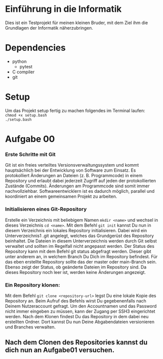 # Einführung in die Informatik
Dies ist ein Testprojekt für meinen kleinen Bruder, mit dem Ziel ihm die Grundlagen der Informatik näherzubringen.

# Dependencies

- python
  - pytest
- C compiler
- git 

# Setup

Um das Projekt setup fertig zu machen folgendes im Terminal laufen:\
```chmod +x setup.bash```\
```./setup.bash```

# Aufgabe 00
### Erste Schritte mit Git
Git ist ein freies verteiltes Versionsverwaltungssystem und kommt hauptsächlich bei der Entwicklung von Software zum Einsatz. Es protokolliert Änderungen an Dateien (z. B. Programmcode) in einem Repository und erlaubt dabei jederzeit Zugriff auf jeden der protokollierten Zustände (Commits). Änderungen am Programmcode sind somit immer nachvollziehbar. Softwareentwicklern ist es dadurch möglich, parallel und koordiniert an einem gemeinsamen Projekt zu arbeiten.

### Initialisieren eines Git-Repository
Erstelle ein Verzeichnis mit beliebigem Namen ```mkdir <name>``` und wechsel in dieses Verzeichnis ```cd <name>```. Mit dem Befehl ```git init``` kannst Du nun in diesem Verzeichnis ein lokales Repository initialisieren. Dabei wird ein Unterverzeichnis1 .git angelegt, welches das Grundgerüst des Repository beinhaltet. Die Dateien in diesem Unterverzeichnis werden durch Git selbst verwaltet und sollten im Regelfall nicht angepasst werden.
Der Status des Repository kann mit dem Befehl git status abgefragt werden. Dieser gibt unter anderem an, in welchem Branch Du Dich im Repository befindest. Für das eben erstellte Repository sollte das der master oder main-Branch sein. Ebenso zeigt der Status, ob geänderte Dateien im Repository sind. Da dieses Repository noch leer ist, werden keine Änderungen angezeigt.

### Ein Repository klonen:
Mit dem Befehl ```git clone <repository-url>``` legst Du eine lokale Kopie des Repository an. Beim Aufruf des Befehls wirst Du gegebenenfalls nach Deinem Nutzeraccount gefragt. Um den Accountnamen und das Password nicht immer eingeben zu müssen, kann der Zugang per SSH3 eingerichtet werden. Nach dem Klonen findest Du das Repository in dem dabei neu erstellten Ordner. Dort kannst Du nun Deine Abgabendateien versionieren und Branches verwalten.

## Nach dem Clonen des Repositories kannst du dich nun an Aufgabe01 versuchen.
